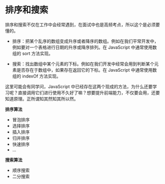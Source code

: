 <script setup>
import { loginRead } from '@/utils/login-read'

loginRead('j30013')
</script>

# <AppCode code="65" /> 排序和搜索

<ClientOnly><AppRead code="j30013" /></ClientOnly>

排序和搜索不仅在工作中会经常遇到，在面试中也是高频考点，所以这个是必须要懂的。

-   排序：把某个乱序的数组变成升序或者降序的数组。例如在我们平常开发中，例如要对一个表格进行日期的升序或降序排列。在 JavaScript 中通常使用数组的 sort 方法实现。

-   搜索：找出数组中某个元素的下标。例如在我们开发中经常会用到判断某个元素是否存在于数组中，如果存在返回它的下标。在 JavaScript 中通常使用数组的 indexOf 方法实现。

这里可能会有同学问，JavaScript 中已经存在这两个现成的方法，为什么还要学习呢？直接调用它们进行使用不久好了嘛？想要提升前端能力，不仅要会用，还要知道原理。正所谓知其然知其所以然。

**排序算法**

-   冒泡排序
-   选择排序
-   插入排序
-   归并排序
-   快速排序
-   ...

**搜索算法**

-   顺序搜索
-   二分搜索

<AppComment />